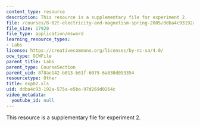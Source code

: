 ```yaml
---
content_type: resource
description: This resource is a supplementary file for experiment 2.
file: /courses/8-02t-electricity-and-magnetism-spring-2005/ddba4c93192a575ae5ba97d269d0264c_exp02.xls
file_size: 17920
file_type: application/msword
learning_resource_types:
- Labs
license: https://creativecommons.org/licenses/by-nc-sa/4.0/
ocw_type: OCWFile
parent_title: Labs
parent_type: CourseSection
parent_uid: 8f8ae142-b013-b61f-6075-6a830d093354
resourcetype: Other
title: exp02.xls
uid: ddba4c93-192a-575a-e5ba-97d269d0264c
video_metadata:
  youtube_id: null
---
```

This resource is a supplementary file for experiment 2.